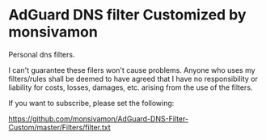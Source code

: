# AdGuard DNS filter Customized by monsivamon

Personal dns filters.

I can't guarantee these filers won't cause problems.
Anyone who uses my filters/rules shall be deemed to have agreed that I have no responsibility or liability for costs, losses, damages, etc. arising from the use of the filters.

If you want to subscribe, please set the following:

https://github.com/monsivamon/AdGuard-DNS-Filter-Custom/master/Filters/filter.txt
